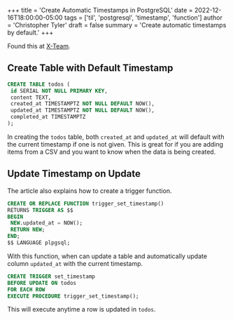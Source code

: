 +++
title = 'Create Automatic Timestamps in PostgreSQL'
date = 2022-12-16T18:00:00-05:00
tags = ['til', 'postgresql', 'timestamp', 'function']
author = 'Christopher Tyler'
draft = false
summary = 'Create automatic timestamps by default.'
+++

Found this at
[X-Team](https://x-team.com/blog/automatic-timestamps-with-postgresql/).

## Create Table with Default Timestamp

```sql
CREATE TABLE todos (
 id SERIAL NOT NULL PRIMARY KEY,
 content TEXT,
 created_at TIMESTAMPTZ NOT NULL DEFAULT NOW(),
 updated_at TIMESTAMPTZ NOT NULL DEFAULT NOW(),
 completed_at TIMESTAMPTZ
);
```

In creating the `todos` table, both `created_at` and `updated_at` will default
with the current timestamp if one is not given.
This is great for if you are adding items from a CSV and you want to know when
the data is being created.

## Update Timestamp on Update

The article also explains how to create a trigger function.

```sql
CREATE OR REPLACE FUNCTION trigger_set_timestamp()
RETURNS TRIGGER AS $$
BEGIN
 NEW.updated_at = NOW();
 RETURN NEW;
END;
$$ LANGUAGE plpgsql;
```

With this function, when can update a table and automatically update column
`updated_at` with the current timestamp.

```sql
CREATE TRIGGER set_timestamp
BEFORE UPDATE ON todos
FOR EACH ROW
EXECUTE PROCEDURE trigger_set_timestamp();
```

This will execute anytime a row is updated in `todos`.

